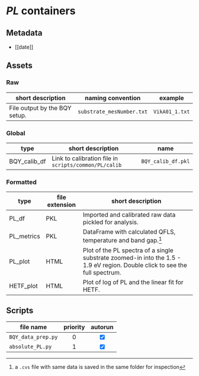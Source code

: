 # *PL* containers
## Metadata
- [[date]]

## Assets
### Raw

| short description             | naming convention         | example        |
| ----------------------------- | ------------------------- | -------------- |
| File output by the BQY setup. | `substrate_mesNumber.txt` | `VikA01_1.txt` |

### Global
| type         | short description                                     | name               |
| ------------ | ----------------------------------------------------- | ------------------ |
| BQY_calib_df | Link to calibration file in `scripts/common/PL/calib` | `BQY_calib_df.pkl` |

### Formatted

| type       | file extension | short description                                                                                                                   |
| ---------- | -------------- | ----------------------------------------------------------------------------------------------------------------------------------- |
| PL_df      | PKL            | Imported and calibrated raw data pickled for analysis.                                                                              |
| PL_metrics | PKL            | DataFrame with calculated QFLS, temperature and band gap.[^1] |
| PL_plot    | HTML           | Plot of the PL spectra of a single substrate zoomed-in into the 1.5 - 1.9 eV region. Double click to see the full spectrum.         |
| HETF_plot  | HTML           | Plot of log of PL and the linear fit for HETF.                                                                                                                                    |


## Scripts
| file name          | priority |             autorun             |
| ------------------ |:--------:|:-------------------------------:|
| `BQY_data_prep.py` |    0     | <input type="checkbox" checked> |
| `absolute_PL.py`   |    1     | <input type="checkbox" checked> |

[^1]: a `.cvs` file with same data is saved in the same folder for inspection